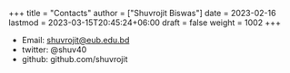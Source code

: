 +++
title = "Contacts"
author = ["Shuvrojit Biswas"]
date = 2023-02-16
lastmod = 2023-03-15T20:45:24+06:00
draft = false
weight = 1002
+++

-   Email: shuvrojit@eub.edu.bd
-   twitter: @shuv40
-   github: github.com/shuvrojit
